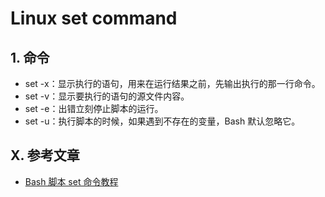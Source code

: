 # Linux set command

## 1. 命令

- set -x：显示执行的语句，用来在运行结果之前，先输出执行的那一行命令。
- set -v：显示要执行的语句的源文件内容。
- set -e：出错立刻停止脚本的运行。
- set -u：执行脚本的时候，如果遇到不存在的变量，Bash 默认忽略它。

## X. 参考文章

- [Bash 脚本 set 命令教程](http://www.ruanyifeng.com/blog/2017/11/bash-set.html)
